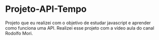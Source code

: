 # Projeto-API-Tempo
Projeto que eu realizei com o objetivo de estudar javascript e aprender como funciona uma API.
Realizei esse projeto com a vídeo aula do canal Rodolfo Mori.

